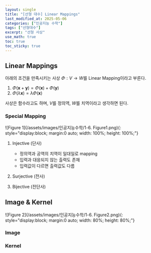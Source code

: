 ```yaml
---
layout: single
title: "[선형 대수] Linear Mappings"
last_modified_at: 2025-05-06
categories: ["인공지능 수학"]
tags: ["선형대수"]
excerpt: "선형 사상"
use_math: true
toc: true
toc_sticky: true
---
```


## Linear Mappings

아래의 조건을 만족시키는 사상 $\Phi : V → W$를 Linear Mapping이라고 부른다.

1. $\Phi(\mathbf{x}+\mathbf{y})=\Phi(\mathbf{x})+\Phi(\mathbf{y})$
2. $\Phi (\lambda \mathbf{x})=\lambda \Phi (\mathbf{x})$

사상은 함수라고도 하며, $V$를 정의역, $W$를 치역이라고 생각하면 된다.

### Special Mapping

![Figure 1](/assets/images/인공지능수학/1-6. Figure1.png){: style="display:block; margin:0 auto; width: 100%; height: 100%;"}

1. Injective (단사)

   - 정의역과 공역의 치역이 일대일로 mapping
   - 입력과 대응되지 않는 출력도 존재
   - 입력값이 다르면 출력값도 다름
2. Surjective (전사)

   
5. Bijective (전단사)

   

## 

## Image & Kernel

![Figure 2](/assets/images/인공지능수학/1-6. Figure2.png){: style="display:block; margin:0 auto; width: 80%; height: 80%;"}

### Image

### Kernel



